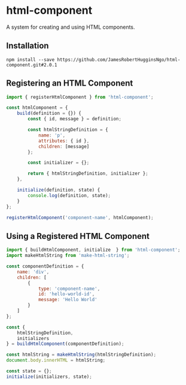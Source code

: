 # html-component

A system for creating and using HTML components.

## Installation

```
npm install --save https://github.com/JamesRobertHugginsNgo/html-component.git#2.0.1
```

## Registering an HTML Component

``` JavaScript
import { registerHtmlComponent } from 'html-component';

const htmlComponent = {
	build(definition = {}) {
		const { id, message } = definition;

		const htmlStringDefinition = {
			name: 'p',
			attributes: { id },
			children: [message]
		};

		const initializer = {};

		return { htmlStringDefinition, initializer };
	},

	initialize(definition, state) {
		console.log(definition, state);
	}
};

registerHtmlComponent('component-name', htmlComponent);
```

## Using a Registered HTML Component

``` JavaScript
import { buildHtmlComponent, initialize  } from 'html-component';
import makeHtmlString from 'make-html-string';

const componentDefinition = {
	name: 'div',
	children: [
		{
			type: 'component-name',
			id: 'hello-world-id',
			message: 'Hello World'
		}
	]
};

const {
	htmlStringDefinition,
	initializers
} = buildHtmlComponent(componentDefinition);

const htmlString = makeHtmlString(htmlStringDefinition);
document.body.innerHTML = htmlString;

const state = {};
initialize(initializers, state);
```
